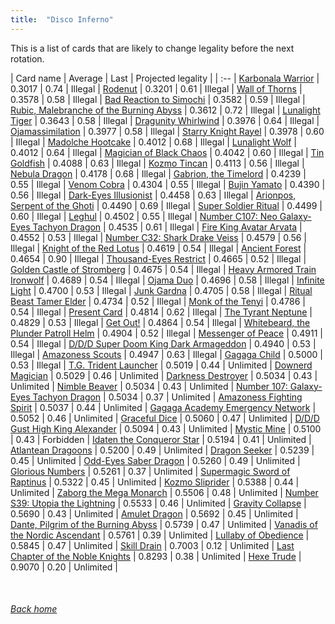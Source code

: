 ```yaml
---
title:  "Disco Inferno"
---
```


This is a list of cards that are likely to change legality before the next rotation.

| Card name | Average | Last | Projected legality |
| :-- |
[Karbonala Warrior](https://db.ygoprodeck.com/card/?search=Karbonala%20Warrior) | 0.3017 | 0.74 | Illegal |
[Rodenut](https://db.ygoprodeck.com/card/?search=Rodenut) | 0.3201 | 0.61 | Illegal |
[Wall of Thorns](https://db.ygoprodeck.com/card/?search=Wall%20of%20Thorns) | 0.3578 | 0.58 | Illegal |
[Bad Reaction to Simochi](https://db.ygoprodeck.com/card/?search=Bad%20Reaction%20to%20Simochi) | 0.3582 | 0.59 | Illegal |
[Rubic, Malebranche of the Burning Abyss](https://db.ygoprodeck.com/card/?search=Rubic,%20Malebranche%20of%20the%20Burning%20Abyss) | 0.3612 | 0.72 | Illegal |
[Lunalight Tiger](https://db.ygoprodeck.com/card/?search=Lunalight%20Tiger) | 0.3643 | 0.58 | Illegal |
[Dragunity Whirlwind](https://db.ygoprodeck.com/card/?search=Dragunity%20Whirlwind) | 0.3976 | 0.64 | Illegal |
[Ojamassimilation](https://db.ygoprodeck.com/card/?search=Ojamassimilation) | 0.3977 | 0.58 | Illegal |
[Starry Knight Rayel](https://db.ygoprodeck.com/card/?search=Starry%20Knight%20Rayel) | 0.3978 | 0.60 | Illegal |
[Madolche Hootcake](https://db.ygoprodeck.com/card/?search=Madolche%20Hootcake) | 0.4012 | 0.68 | Illegal |
[Lunalight Wolf](https://db.ygoprodeck.com/card/?search=Lunalight%20Wolf) | 0.4012 | 0.64 | Illegal |
[Magician of Black Chaos](https://db.ygoprodeck.com/card/?search=Magician%20of%20Black%20Chaos) | 0.4042 | 0.60 | Illegal |
[Tin Goldfish](https://db.ygoprodeck.com/card/?search=Tin%20Goldfish) | 0.4088 | 0.63 | Illegal |
[Kozmo Tincan](https://db.ygoprodeck.com/card/?search=Kozmo%20Tincan) | 0.4113 | 0.56 | Illegal |
[Nebula Dragon](https://db.ygoprodeck.com/card/?search=Nebula%20Dragon) | 0.4178 | 0.68 | Illegal |
[Gabrion, the Timelord](https://db.ygoprodeck.com/card/?search=Gabrion,%20the%20Timelord) | 0.4239 | 0.55 | Illegal |
[Venom Cobra](https://db.ygoprodeck.com/card/?search=Venom%20Cobra) | 0.4304 | 0.55 | Illegal |
[Bujin Yamato](https://db.ygoprodeck.com/card/?search=Bujin%20Yamato) | 0.4390 | 0.56 | Illegal |
[Dark-Eyes Illusionist](https://db.ygoprodeck.com/card/?search=Dark-Eyes%20Illusionist) | 0.4458 | 0.63 | Illegal |
[Arionpos, Serpent of the Ghoti](https://db.ygoprodeck.com/card/?search=Arionpos,%20Serpent%20of%20the%20Ghoti) | 0.4490 | 0.69 | Illegal |
[Super Soldier Ritual](https://db.ygoprodeck.com/card/?search=Super%20Soldier%20Ritual) | 0.4499 | 0.60 | Illegal |
[Leghul](https://db.ygoprodeck.com/card/?search=Leghul) | 0.4502 | 0.55 | Illegal |
[Number C107: Neo Galaxy-Eyes Tachyon Dragon](https://db.ygoprodeck.com/card/?search=Number%20C107:%20Neo%20Galaxy-Eyes%20Tachyon%20Dragon) | 0.4535 | 0.61 | Illegal |
[Fire King Avatar Arvata](https://db.ygoprodeck.com/card/?search=Fire%20King%20Avatar%20Arvata) | 0.4552 | 0.53 | Illegal |
[Number C32: Shark Drake Veiss](https://db.ygoprodeck.com/card/?search=Number%20C32:%20Shark%20Drake%20Veiss) | 0.4579 | 0.56 | Illegal |
[Knight of the Red Lotus](https://db.ygoprodeck.com/card/?search=Knight%20of%20the%20Red%20Lotus) | 0.4619 | 0.54 | Illegal |
[Ancient Forest](https://db.ygoprodeck.com/card/?search=Ancient%20Forest) | 0.4654 | 0.90 | Illegal |
[Thousand-Eyes Restrict](https://db.ygoprodeck.com/card/?search=Thousand-Eyes%20Restrict) | 0.4665 | 0.52 | Illegal |
[Golden Castle of Stromberg](https://db.ygoprodeck.com/card/?search=Golden%20Castle%20of%20Stromberg) | 0.4675 | 0.54 | Illegal |
[Heavy Armored Train Ironwolf](https://db.ygoprodeck.com/card/?search=Heavy%20Armored%20Train%20Ironwolf) | 0.4689 | 0.54 | Illegal |
[Ojama Duo](https://db.ygoprodeck.com/card/?search=Ojama%20Duo) | 0.4696 | 0.58 | Illegal |
[Infinite Light](https://db.ygoprodeck.com/card/?search=Infinite%20Light) | 0.4700 | 0.53 | Illegal |
[Junk Gardna](https://db.ygoprodeck.com/card/?search=Junk%20Gardna) | 0.4705 | 0.58 | Illegal |
[Ritual Beast Tamer Elder](https://db.ygoprodeck.com/card/?search=Ritual%20Beast%20Tamer%20Elder) | 0.4734 | 0.52 | Illegal |
[Monk of the Tenyi](https://db.ygoprodeck.com/card/?search=Monk%20of%20the%20Tenyi) | 0.4786 | 0.54 | Illegal |
[Present Card](https://db.ygoprodeck.com/card/?search=Present%20Card) | 0.4814 | 0.62 | Illegal |
[The Tyrant Neptune](https://db.ygoprodeck.com/card/?search=The%20Tyrant%20Neptune) | 0.4829 | 0.53 | Illegal |
[Get Out!](https://db.ygoprodeck.com/card/?search=Get%20Out!) | 0.4864 | 0.54 | Illegal |
[Whitebeard, the Plunder Patroll Helm](https://db.ygoprodeck.com/card/?search=Whitebeard,%20the%20Plunder%20Patroll%20Helm) | 0.4904 | 0.52 | Illegal |
[Messenger of Peace](https://db.ygoprodeck.com/card/?search=Messenger%20of%20Peace) | 0.4911 | 0.54 | Illegal |
[D/D/D Super Doom King Dark Armageddon](https://db.ygoprodeck.com/card/?search=D/D/D%20Super%20Doom%20King%20Dark%20Armageddon) | 0.4940 | 0.53 | Illegal |
[Amazoness Scouts](https://db.ygoprodeck.com/card/?search=Amazoness%20Scouts) | 0.4947 | 0.63 | Illegal |
[Gagaga Child](https://db.ygoprodeck.com/card/?search=Gagaga%20Child) | 0.5000 | 0.53 | Illegal |
[T.G. Trident Launcher](https://db.ygoprodeck.com/card/?search=T.G.%20Trident%20Launcher) | 0.5019 | 0.44 | Unlimited |
[Downerd Magician](https://db.ygoprodeck.com/card/?search=Downerd%20Magician) | 0.5029 | 0.46 | Unlimited |
[Darkness Destroyer](https://db.ygoprodeck.com/card/?search=Darkness%20Destroyer) | 0.5034 | 0.43 | Unlimited |
[Nimble Beaver](https://db.ygoprodeck.com/card/?search=Nimble%20Beaver) | 0.5034 | 0.43 | Unlimited |
[Number 107: Galaxy-Eyes Tachyon Dragon](https://db.ygoprodeck.com/card/?search=Number%20107:%20Galaxy-Eyes%20Tachyon%20Dragon) | 0.5034 | 0.37 | Unlimited |
[Amazoness Fighting Spirit](https://db.ygoprodeck.com/card/?search=Amazoness%20Fighting%20Spirit) | 0.5037 | 0.44 | Unlimited |
[Gagaga Academy Emergency Network](https://db.ygoprodeck.com/card/?search=Gagaga%20Academy%20Emergency%20Network) | 0.5052 | 0.46 | Unlimited |
[Graceful Dice](https://db.ygoprodeck.com/card/?search=Graceful%20Dice) | 0.5060 | 0.47 | Unlimited |
[D/D/D Gust High King Alexander](https://db.ygoprodeck.com/card/?search=D/D/D%20Gust%20High%20King%20Alexander) | 0.5094 | 0.43 | Unlimited |
[Mystic Mine](https://db.ygoprodeck.com/card/?search=Mystic%20Mine) | 0.5100 | 0.43 | Forbidden |
[Idaten the Conqueror Star](https://db.ygoprodeck.com/card/?search=Idaten%20the%20Conqueror%20Star) | 0.5194 | 0.41 | Unlimited |
[Atlantean Dragoons](https://db.ygoprodeck.com/card/?search=Atlantean%20Dragoons) | 0.5200 | 0.49 | Unlimited |
[Dragon Seeker](https://db.ygoprodeck.com/card/?search=Dragon%20Seeker) | 0.5239 | 0.45 | Unlimited |
[Odd-Eyes Saber Dragon](https://db.ygoprodeck.com/card/?search=Odd-Eyes%20Saber%20Dragon) | 0.5260 | 0.49 | Unlimited |
[Glorious Numbers](https://db.ygoprodeck.com/card/?search=Glorious%20Numbers) | 0.5261 | 0.37 | Unlimited |
[Supermagic Sword of Raptinus](https://db.ygoprodeck.com/card/?search=Supermagic%20Sword%20of%20Raptinus) | 0.5322 | 0.45 | Unlimited |
[Kozmo Sliprider](https://db.ygoprodeck.com/card/?search=Kozmo%20Sliprider) | 0.5388 | 0.44 | Unlimited |
[Zaborg the Mega Monarch](https://db.ygoprodeck.com/card/?search=Zaborg%20the%20Mega%20Monarch) | 0.5506 | 0.48 | Unlimited |
[Number S39: Utopia the Lightning](https://db.ygoprodeck.com/card/?search=Number%20S39:%20Utopia%20the%20Lightning) | 0.5533 | 0.46 | Unlimited |
[Gravity Collapse](https://db.ygoprodeck.com/card/?search=Gravity%20Collapse) | 0.5690 | 0.43 | Unlimited |
[Amulet Dragon](https://db.ygoprodeck.com/card/?search=Amulet%20Dragon) | 0.5692 | 0.45 | Unlimited |
[Dante, Pilgrim of the Burning Abyss](https://db.ygoprodeck.com/card/?search=Dante,%20Pilgrim%20of%20the%20Burning%20Abyss) | 0.5739 | 0.47 | Unlimited |
[Vanadis of the Nordic Ascendant](https://db.ygoprodeck.com/card/?search=Vanadis%20of%20the%20Nordic%20Ascendant) | 0.5761 | 0.39 | Unlimited |
[Lullaby of Obedience](https://db.ygoprodeck.com/card/?search=Lullaby%20of%20Obedience) | 0.5845 | 0.47 | Unlimited |
[Skill Drain](https://db.ygoprodeck.com/card/?search=Skill%20Drain) | 0.7003 | 0.12 | Unlimited |
[Last Chapter of the Noble Knights](https://db.ygoprodeck.com/card/?search=Last%20Chapter%20of%20the%20Noble%20Knights) | 0.8293 | 0.38 | Unlimited |
[Hexe Trude](https://db.ygoprodeck.com/card/?search=Hexe%20Trude) | 0.9070 | 0.20 | Unlimited |

<br>

###### [Back home](index)